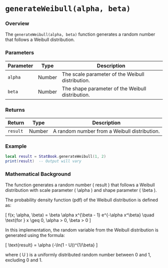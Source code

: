 # `generateWeibull(alpha, beta)`

### Overview

The `generateWeibull(alpha, beta)` function generates a random number that follows a Weibull distribution.

### Parameters

| Parameter  | Type   | Description                                           |
|------------|--------|-------------------------------------------------------|
| `alpha`    | Number | The scale parameter of the Weibull distribution.      |
| `beta`     | Number | The shape parameter of the Weibull distribution.      |

### Returns

| Return     | Type   | Description                                              |
|------------|--------|----------------------------------------------------------|
| `result`   | Number | A random number from a Weibull distribution.             |

### Example

```lua
local result = StatBook.generateWeibull(1, 2)
print(result)  -- Output will vary
```

### Mathematical Background

The function generates a random number \( result \) that follows a Weibull distribution with scale parameter \( \alpha \) and shape parameter \( \beta \).

The probability density function (pdf) of the Weibull distribution is defined as:

\[
f(x; \alpha, \beta) = \beta \alpha x^{\beta - 1} e^{-\alpha x^\beta} \quad \text{for } x \geq 0, \alpha > 0, \beta > 0
\]

In this implementation, the random variable from the Weibull distribution is generated using the formula:

\[
\text{result} = \alpha (-\ln(1 - U))^{1/\beta}
\]

where \( U \) is a uniformly distributed random number between 0 and 1, excluding 0 and 1.






